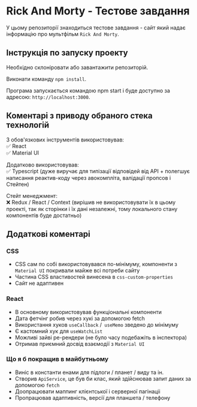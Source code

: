 # Rick And Morty - Тестове завдання

У цьому репозиторії знаходиться тестове завдання - сайт який надає інформацію про мультфільм `Rick And Morty`.

## Інструкція по запуску проекту

Необхідно склоніровати або завантажити репозиторій.

Виконати команду `npm install`.

Програма запускається командою npm start і буде доступно за адресою: `http://localhost:3000`.

## Коментарі з приводу обраного стека технологій

З обов'язкових інструментів використовував:<br/>
✅ React<br/>
✅ Material UI<br/>

Додатково використовував:<br/>
✅ Typescript (дуже виручає для типізації відповідей від API + полегшує написання реактив-коду через авокомпліта, валідації пропсов і Стейтен)

Стейт менеджмент:<br/>
❌ Redux / React / Context (вирішив не використовувати їх в цьому проекті, так як сторінки і їх дані незалежні, тому локального стану компонентів буде достатньо)

## Додаткові коментарі
### CSS
* CSS сам по собі використовувався по-мінімуму, компоненти з `Material UI` покривали майже всі потреби сайту
* Частина СSS властивостей винесена в `css-custom-properties`
* Сайт не адаптивен

### React
* В основному використовував функціональні компоненти
* Дата фетчінг робив через хукі за допомогою fetch
* Використання хуков `useCallback` /` useMemo` зведено до мінімуму
* Є кастомний хук для `useWatchList`
* Можливі зайві ре-рендери (не було часу подебажіть в інспектора)
* Отримав приємний досвід взаємодії з `Material UI`

### Що я б покращив в майбутньому
* Виніс в константи енами для підлоги / планет / виду та ін.
* Створив `ApiService`, це був би клас, який здійснював запит даних за допомогою `fetch`
* Доопрацювати маппинг клієнтської і серверної пагінаціі
* Пропрацював адаптивність, версії для планшета / телефону
